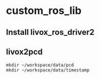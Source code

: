 # custom_ros_lib

## Install livox_ros_driver2



## livox2pcd
```
mkdir ~/workspace/data/pcd
mkdir ~/workspace/data/timestamp
```
